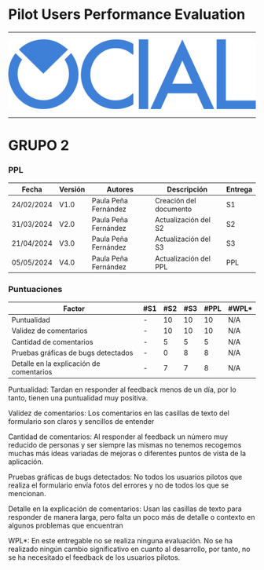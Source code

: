 # Pilot Users Performance Evaluation
---

<MDXLayout>
  <img src="https://github.com/ispp-2324-ocial/KB/blob/main/assets/Texto_Ocial.png?raw=true" alt="Texto_Ocial" className="img-centered img-custom-height" />
</MDXLayout>

---

# GRUPO 2

### PPL
| Fecha      | Versión | Autores|Descripción                                        | Entrega |
|------------|---------|---|--------------------------------------------------------|---------|
| 24/02/2024 | V1.0    | Paula Peña Fernández | Creación del documento              | S1      |
| 31/03/2024 | V2.0    | Paula Peña Fernández | Actualización del S2                | S2      |
| 21/04/2024 | V3.0    | Paula Peña Fernández | Actualización del S3                | S3      |
| 05/05/2024 | V4.0    | Paula Peña Fernández | Actualización del PPL               | PPL     |




### Puntuaciones

| Factor                                 | #S1 | #S2 | #S3 | #PPL | #WPL*|
|----------------------------------------|-----|-----|-----|------|------|
| Puntualidad                            |  -  |  10 |  10 |  10  |  N/A |
| Validez de comentarios                 |  -  |  10 |  10 | 10   |  N/A |
| Cantidad de comentarios                |  -  |  5  |   5 |    5 |  N/A |
| Pruebas gráficas de bugs detectados    |  -  |  0  |   8 |  8   |  N/A |
| Detalle en la explicación de comentarios | - |  7  |   7 |   8  |  N/A |


Puntualidad: Tardan en responder al feedback menos de un día, por lo tanto, tienen una puntualidad muy positiva.

Validez de comentarios: Los comentarios en las casillas de texto del formulario son claros y sencillos de entender

Cantidad de comentarios: Al responder al feedback un número muy reducido de personas y ser siempre las mismas no tenemos recogemos muchas más ideas variadas de mejoras o diferentes puntos de vista de la aplicación.

Pruebas gráficas de bugs detectados: No todos los usuarios pilotos que realiza el formulario envía fotos del errores y no de todos los que se mencionan.

Detalle en la explicación de comentarios: Usan las casillas de texto para responder de manera larga, pero falta un poco más de detalle o contexto en algunos problemas que encuentran

WPL*: En este entregable no se realiza ninguna evaluación. No se ha realizado ningún cambio significativo en cuanto al desarrollo, por tanto, no se ha necesitado el feedback de los usuarios pilotos.
